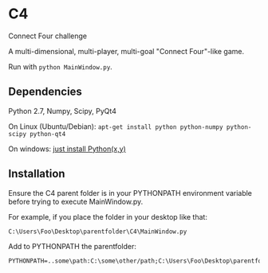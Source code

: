 # C4

Connect Four challenge

A multi-dimensional, multi-player, multi-goal "Connect Four"-like game.

Run with ```python MainWindow.py```.

## Dependencies
Python 2.7, Numpy, Scipy, PyQt4

On Linux (Ubuntu/Debian): `apt-get install python python-numpy python-scipy python-qt4`

On windows: [just install Python(x,y)](http://python-xy.github.io/downloads.html)

## Installation
Ensure the C4 parent folder is in your PYTHONPATH environment variable
before trying to execute MainWindow.py.

For example, if you place the folder in your desktop like that:
```
C:\Users\Foo\Desktop\parentfolder\C4\MainWindow.py
```

Add to PYTHONPATH the parentfolder:
```
PYTHONPATH=..some\path:C:\some\other/path;C:\Users\Foo\Desktop\parentfolder
```
